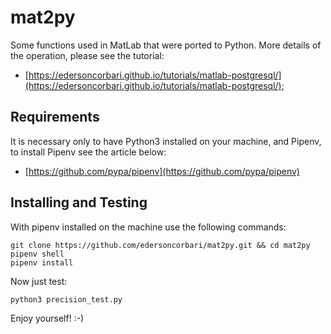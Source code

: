 # mat2py

Some functions used in MatLab that were ported to Python. More details of the operation, please see the tutorial:

* [https://edersoncorbari.github.io/tutorials/matlab-postgresql/](https://edersoncorbari.github.io/tutorials/matlab-postgresql/);

## Requirements

It is necessary only to have Python3 installed on your machine, and Pipenv, to install Pipenv see the article below:

* [https://github.com/pypa/pipenv](https://github.com/pypa/pipenv)

## Installing and Testing

With pipenv installed on the machine use the following commands:

```shell
git clone https://github.com/edersoncorbari/mat2py.git && cd mat2py
pipenv shell
pipenv install
```

Now just test:

```shell
python3 precision_test.py
```

Enjoy yourself! :-)
